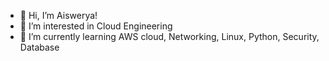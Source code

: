 - 👋 Hi, I’m Aiswerya!
- 👀 I’m interested in Cloud Engineering 
- 🌱 I’m currently learning AWS cloud, Networking, Linux, Python, Security, Database

  

<!---
aiswerya/aiswerya is a ✨ special ✨ repository because its `README.md` (this file) appears on your GitHub profile.
You can click the Preview link to take a look at your changes.
--->
